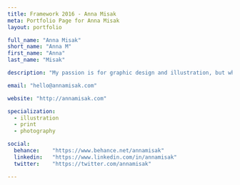 ```yaml
---
title: Framework 2016 - Anna Misak
meta: Portfolio Page for Anna Misak
layout: portfolio

full_name: "Anna Misak"
short_name: "Anna M"
first_name: "Anna"
last_name: "Misak"

description: "My passion is for graphic design and illustration, but when I am not being artistic, I enjoy reading books and spend time with my family."

email: "hello@annamisak.com"

website: "http://annamisak.com"

specialization:
  - illustration
  - print
  - photography

social:
  behance:    "https://www.behance.net/annamisak"
  linkedin:   "https://www.linkedin.com/in/annamisak"
  twitter:    "https://twitter.com/annamisak"

---
```


